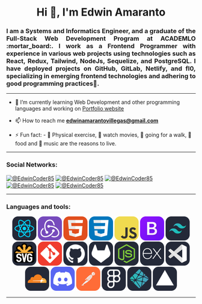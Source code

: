 <h1 align="center">Hi 👋, I'm Edwin Amaranto</h1>
<h3 align="justify">I am a Systems and Informatics Engineer, and a graduate of the Full-Stack Web Development Program at ACADEMLO :mortar_board:. I work as a Frontend Programmer with experience in various web projects using technologies such as React, Redux, Tailwind, NodeJs, Sequelize, and PostgreSQL. I have deployed projects on GitHub, GitLab, Netlify, and fl0, specializing in emerging frontend technologies and adhering to good programming practices🌟.</h3>

----

- 🌱 I’m currently learning Web Development and other programming languages and working on [Portfolio website](https://portafoliov5-edwinamaranto.netlify.app/)

- 📫 How to reach me **edwinamarantovillegas@gmail.com**

- ⚡ Fun fact: - :muscle: Physical exercise, :movie_camera: watch movies, :walking: going for a walk, :spaghetti: food and :musical_score: music are the reasons to live.

---

<h3 align="left">Social Networks:</h3>
<p align="left">
    <a href="https://gitlab.com/EAMARANTO"><img align="center" src="https://img.shields.io/badge/GitLab-330F63?style=for-the-badge&logo=gitlab&logoColor=white" alt="@EdwinCoder85" /></a>
    <a href="https://www.linkedin.com/in/edwin-amaranto-villegas-3ba291128/" target="blank"><img align="center" src="https://img.shields.io/badge/LinkedIn-0077B5?style=for-the-badge&logo=linkedin&logoColor=white" alt="@EdwinCoder85"/></a>
    <a href="https://t.me/edwinamaranto" target="blank"><img align="center" src="https://img.shields.io/badge/Telegram-2CA5E0?style=for-the-badge&logo=telegram&logoColor=white" alt="@EdwinCoder85"  /></a>
    <a href="https://wa.link/x4b9zx" target="blank"><img align="center" src="https://img.shields.io/badge/WhatsApp-25D366?style=for-the-badge&logo=whatsapp&logoColor=white" alt="@EdwinCoder85"  /></a>
    <a href = "mailto:edwinamarantovillegas@gmail.com" target="blank"><img align="center" src="https://img.shields.io/badge/Gmail-D14836?style=for-the-badge&logo=gmail&logoColor=white" alt="@EdwinCoder85"  /></a>
</p>

---

<h3 align="left">Languages and tools:</h3>
<p align="center">
    <img src="https://github.com/tandpfun/skill-icons/blob/main/icons/React-Dark.svg" style="height: 4rem"/>
    <img src="https://github.com/tandpfun/skill-icons/blob/main/icons/Redux.svg" style="height: 4rem; background-color:white"/>
    <img src="https://github.com/tandpfun/skill-icons/blob/main/icons/HTML.svg" style="height: 4rem"/>
    <img src="https://github.com/tandpfun/skill-icons/blob/main/icons/CSS.svg" style="height: 4rem"/>
    <img src="https://github.com/tandpfun/skill-icons/blob/main/icons/JavaScript.svg" style="height: 4rem"/>
    <img src="https://github.com/tandpfun/skill-icons/blob/main/icons/Bootstrap.svg"  style="height: 4rem"/>
    <img src="https://github.com/tandpfun/skill-icons/blob/main/icons/TailwindCSS-Dark.svg" style="height: 4rem"/>
    <img src="https://github.com/tandpfun/skill-icons/blob/main/icons/SVG-Dark.svg" style="height: 4rem"/>
    <img src="https://github.com/tandpfun/skill-icons/blob/main/icons/Git.svg" style="height: 4rem"/>
    <img src="https://github.com/tandpfun/skill-icons/blob/main/icons/Github-Dark.svg" style="height: 4rem; background-color:white"/>
    <img src="https://github.com/tandpfun/skill-icons/blob/main/icons/GitLab-Dark.svg" style="height: 4rem; background-color:white"/>
    <img src="https://github.com/tandpfun/skill-icons/blob/main/icons/NodeJS-Dark.svg" style="height:4rem; background-color:white"/>
    <img src="https://github.com/tandpfun/skill-icons/blob/main/icons/ExpressJS-Dark.svg" style="height:4rem; background-color:white"/>
    <img src="https://github.com/tandpfun/skill-icons/blob/main/icons/VSCode-Dark.svg" style="height:4rem; background-color:white"/>
    <img src="https://github.com/tandpfun/skill-icons/blob/main/icons/Cloudflare-Dark.svg" style="height: 4rem; background-color:white"/>
    <img src="https://github.com/tandpfun/skill-icons/blob/main/icons/Discord.svg" style="height: 4rem; background-color:white"/>
    <img src="https://github.com/tandpfun/skill-icons/blob/main/icons/Postman.svg" style="height: 4rem; background-color:white"/>
    <img src="https://github.com/tandpfun/skill-icons/blob/main/icons/Figma-Dark.svg" style="height: 4rem"/>
    <img src="https://github.com/tandpfun/skill-icons/blob/main/icons/Netlify-Dark.svg" style="height: 4rem"/>
    <img src="https://github.com/tandpfun/skill-icons/blob/main/icons/Vercel-Dark.svg" style="height: 4rem"/>
</p>

---

